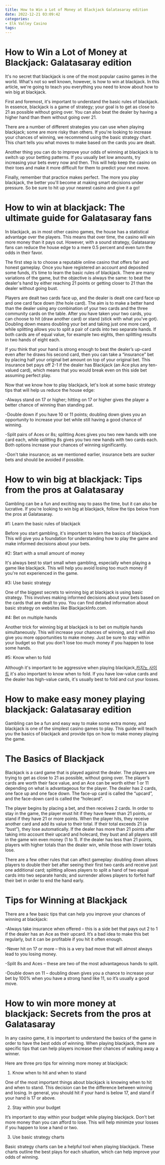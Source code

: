 ```yaml
---
title: How to Win a Lot of Money at Blackjack Galatasaray edition
date: 2022-12-21 03:09:42
categories:
- Elk Valley Casino
tags:
---
```



#  How to Win a Lot of Money at Blackjack: Galatasaray edition

It's no secret that blackjack is one of the most popular casino games in the world. What's not so well known, however, is how to win at blackjack. In this article, we're going to teach you everything you need to know about how to win big at blackjack.

First and foremost, it's important to understand the basic rules of blackjack. In essence, blackjack is a game of strategy; your goal is to get as close to 21 as possible without going over. You can also beat the dealer by having a higher hand than them without going over 21.

There are a number of different strategies you can use when playing blackjack; some are more risky than others. If you're looking to increase your chances of winning, we recommend using the basic strategy chart. This chart tells you what moves to make based on the cards you are dealt.

Another thing you can do to improve your odds of winning at blackjack is to switch up your betting patterns. If you usually bet low amounts, try increasing your bets every now and then. This will help keep the casino on their toes and make it more difficult for them to predict your next move.

Finally, remember that practice makes perfect. The more you play blackjack, the better you'll become at making smart decisions under pressure. So be sure to hit up your nearest casino and give it a go!

#  How to win at blackjack: The ultimate guide for Galatasaray fans

In blackjack, as in most other casino games, the house has a statistical advantage over the players. This means that over time, the casino will win more money than it pays out. However, with a sound strategy, Galatasaray fans can reduce the house edge to a mere 0.5 percent and even turn the odds in their favor.

The first step is to choose a reputable online casino that offers fair and honest gameplay. Once you have registered an account and deposited some funds, it’s time to learn the basic rules of blackjack. There are many variations of the game, but the objective is always the same: to beat the dealer's hand by either reaching 21 points or getting closer to 21 than the dealer without going bust.

Players are dealt two cards face up, and the dealer is dealt one card face up and one card face down (the hole card). The aim is to make a better hand than the dealer using any combination of your two cards and the three community cards on the table. After you have taken your two cards, you can choose to hit (draw another card) or stand (stick with what you’ve got). Doubling down means doubling your bet and taking just one more card, while splitting allows you to split a pair of cards into two separate hands. If both cards are of equal value, for example two eights, then splitting results in two hands of eight each.

If you think that your hand is strong enough to beat the dealer’s up-card even after he draws his second card, then you can take a “insurance” bet by placing half your original bet amount on top of your original bet. This insurance bet pays off 2-1 if the dealer has Blackjack (an Ace plus any ten-valued card), which means that you would break even on this side bet assuming perfect play.

Now that we know how to play blackjack, let's look at some basic strategy tips that will help us reduce the house edge:

-Always stand on 17 or higher; hitting on 17 or higher gives the player a better chance of winning than standing pat.

-Double down if you have 10 or 11 points; doubling down gives you an opportunity to increase your bet while still having a good chance of winning.

-Split pairs of Aces or 8s; splitting Aces gives you two new hands with one card each, while splitting 8s gives you two new hands with two cards each. Both options increase your chances of winning significantly.

-Don't take insurance; as we mentioned earlier, insurance bets are sucker bets and should be avoided if possible.

#  How to win big at blackjack: Tips from the pros at Galatasaray

Gambling can be a fun and exciting way to pass the time, but it can also be lucrative. If you're looking to win big at blackjack, follow the tips below from the pros at Galatasaray.

#1: Learn the basic rules of blackjack

Before you start gambling, it's important to learn the basics of blackjack. This will give you a foundation for understanding how to play the game and make informed decisions about your bets.

#2: Start with a small amount of money

It's always best to start small when gambling, especially when playing a game like blackjack. This will help you avoid losing too much money if you're not experienced in the game.

#3: Use basic strategy

One of the biggest secrets to winning big at blackjack is using basic strategy. This involves making informed decisions about your bets based on the cards that are dealt to you. You can find detailed information about basic strategy on websites like BlackjackInfo.com.

#4: Bet on multiple hands

Another trick for winning big at blackjack is to bet on multiple hands simultaneously. This will increase your chances of winning, and it will also give you more opportunities to make money. Just be sure to stay within your budget so that you don't lose too much money if you happen to lose some hands.

#5: Know when to fold

Although it's important to be aggressive when playing blackjack,[카지노 사이트](https://choegocasino.com/) it's also important to know when to fold. If you have low-value cards and the dealer has high-value cards, it's usually best to fold and cut your losses.

#  How to make easy money playing blackjack: Galatasaray edition

Gambling can be a fun and easy way to make some extra money, and blackjack is one of the simplest casino games to play. This guide will teach you the basics of blackjack and provide tips on how to make money playing the game.

# The Basics of Blackjack

Blackjack is a card game that is played against the dealer. The players are trying to get as close to 21 as possible, without going over. The player’s cards are worth their face value, and an Ace can be worth either 1 or 11 depending on what is advantageous for the player. The dealer has 2 cards, one face up and one face down. The face-up card is called the “upcard”, and the face-down card is called the “holecard”.

The player begins by placing a bet, and then receives 2 cards. In order to stay in the game, the player must hit if they have fewer than 21 points, or stand if they have 21 or more points. When the player hits, they receive another card and add its value to their total. If their total exceeds 21 (a “bust”), they lose automatically. If the dealer has more than 21 points after taking into account their upcard and holecard, they bust and all players still in the game win even money (1 to 1). If the dealer has less than 21 points, players with higher totals than the dealer win, while those with lower totals lose.

There are a few other rules that can affect gameplay: doubling down allows players to double their bet after seeing their first two cards and receive just one additional card; splitting allows players to split a hand of two equal cards into two separate hands; and surrender allows players to forfeit half their bet in order to end the hand early.

# Tips for Winning at Blackjack

There are a few basic tips that can help you improve your chances of winning at blackjack:

-Always take insurance when offered – this is a side bet that pays out 2 to 1 if the dealer has an Ace as their upcard. It’s a bad idea to make this bet regularly, but it can be profitable if you hit it often enough.

-Never hit on 17 or more – this is a very bad move that will almost always lead to you losing money.

-Split 8s and Aces – these are two of the most advantageous hands to split.

-Double down on 11 – doubling down gives you a chance to increase your bet by 100% when you have a strong hand like 11, so it’s usually a good move.

#  How to win more money at blackjack: Secrets from the pros at Galatasaray

In any casino game, it is important to understand the basics of the game in order to have the best odds of winning. When playing blackjack, there are specific tips that can help players increase their chances of walking away a winner.

Here are three pro tips for winning more money at blackjack:

1. Know when to hit and when to stand

One of the most important things about blackjack is knowing when to hit and when to stand. This decision can be the difference between winning and losing. In general, you should hit if your hand is below 17, and stand if your hand is 17 or above.

2. Stay within your budget

It’s important to stay within your budget while playing blackjack. Don’t bet more money than you can afford to lose. This will help minimize your losses if you happen to lose a hand or two.

3. Use basic strategy charts

Basic strategy charts can be a helpful tool when playing blackjack. These charts outline the best plays for each situation, which can help improve your odds of winning.